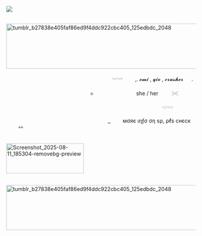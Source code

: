 ![](https://komarev.com/ghpvc/?username=litteryzu&color=b2b8c2&style=plastic&label=coolios)



 

 &nbsp; &nbsp; &nbsp; &nbsp; &nbsp; &nbsp; &nbsp; &nbsp; &nbsp; &nbsp; &nbsp; &nbsp; &nbsp; &nbsp;<img width="600" height="120" alt="tumblr_b27838e405faf86ed9f4ddc922cbc405_125edbdc_2048" src="https://github.com/user-attachments/assets/38f8b22d-5502-433b-85f6-55871597e0cb" />


 



&nbsp; &nbsp; &nbsp; &nbsp; &nbsp; &nbsp; &nbsp; &nbsp; &nbsp; &nbsp; &nbsp; &nbsp; &nbsp; &nbsp; &nbsp; &nbsp; &nbsp; &nbsp; &nbsp; 　 　　 　 　　 　　 𓎟𓎟         　　,. 𝓮𝓶𝓲 , 𝓺𝓲𝓿 , 𝓬𝓻𝓾𝓼𝓱𝓮𝓻  　  .  

 　
 &nbsp; &nbsp; &nbsp; &nbsp; &nbsp; &nbsp; &nbsp; &nbsp; &nbsp; &nbsp; &nbsp; &nbsp; &nbsp; &nbsp; &nbsp; &nbsp; &nbsp; &nbsp; &nbsp; &nbsp; &nbsp; &nbsp; &nbsp; &nbsp; &nbsp; &nbsp; ⟡ 　 　　　 　　 　she / her  　　 𓏵　

　  &nbsp; &nbsp; &nbsp; &nbsp; &nbsp; &nbsp; &nbsp; &nbsp; &nbsp; &nbsp; &nbsp; &nbsp; &nbsp; &nbsp; &nbsp; &nbsp; &nbsp; &nbsp; &nbsp; &nbsp;&nbsp; &nbsp; &nbsp; &nbsp; &nbsp; &nbsp; &nbsp; &nbsp; &nbsp; &nbsp; &nbsp; &nbsp; &nbsp; &nbsp; &nbsp; &nbsp; &nbsp; &nbsp; &nbsp; &nbsp;   　     　     　     　　 𓎟𓎟       




 &nbsp; &nbsp; &nbsp; &nbsp; &nbsp; &nbsp; &nbsp; &nbsp; &nbsp; &nbsp; &nbsp; &nbsp; &nbsp; &nbsp; &nbsp; &nbsp; &nbsp; &nbsp;  &nbsp; &nbsp; &nbsp; &nbsp; &nbsp; &nbsp; &nbsp; &nbsp; &nbsp; &nbsp; &nbsp; &nbsp; &nbsp; &nbsp; &nbsp;　,,　　 мσяє ιηƒσ ση ѕρ, ρℓѕ cнєcк 　　  ^^


 &nbsp; &nbsp; &nbsp; &nbsp; &nbsp; &nbsp; &nbsp; &nbsp; &nbsp; &nbsp; &nbsp; &nbsp; &nbsp; &nbsp; &nbsp; &nbsp; &nbsp; &nbsp; &nbsp; &nbsp; &nbsp; &nbsp; &nbsp; &nbsp; &nbsp; &nbsp; &nbsp; &nbsp; &nbsp; &nbsp;  &nbsp; &nbsp; &nbsp; &nbsp; &nbsp;  &nbsp; &nbsp; &nbsp; &nbsp; &nbsp; <img width="206" height="80" alt="Screenshot_2025-08-11_185304-removebg-preview" src="https://github.com/user-attachments/assets/daffd942-f3aa-42da-a9a8-feda0f946b5e" />






 &nbsp; &nbsp; &nbsp; &nbsp; &nbsp; &nbsp; &nbsp; &nbsp; &nbsp; &nbsp; &nbsp; &nbsp; &nbsp; &nbsp;<img width="600" height="120" alt="tumblr_b27838e405faf86ed9f4ddc922cbc405_125edbdc_2048" src="https://github.com/user-attachments/assets/38f8b22d-5502-433b-85f6-55871597e0cb" />
